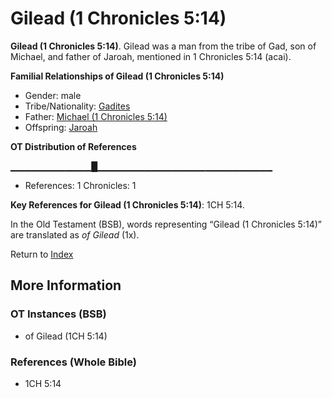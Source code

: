 # Gilead (1 Chronicles 5:14)
**Gilead (1 Chronicles 5:14)**. 
Gilead was a man from the tribe of Gad, son of Michael, and father of Jaroah, mentioned in 1 Chronicles 5:14 (acai). 




**Familial Relationships of Gilead (1 Chronicles 5:14)**


* Gender: male
* Tribe/Nationality: [Gadites](../../../groups/md/acai/Gad.md)
* Father: [Michael (1 Chronicles 5:14)](Michael.3.md)
* Offspring: [Jaroah](Jaroah.md)


**OT Distribution of References**

▁▁▁▁▁▁▁▁▁▁▁▁█▁▁▁▁▁▁▁▁▁▁▁▁▁▁▁▁▁▁▁▁▁▁▁▁▁▁
* References: 1 Chronicles: 1



**Key References for Gilead (1 Chronicles 5:14)**: 
1CH 5:14. 


In the Old Testament (BSB), words representing “Gilead (1 Chronicles 5:14)” are translated as 
*of Gilead* (1x). 




Return to [Index](00-Index.md)

## More Information

### OT Instances (BSB)

* of Gilead (1CH 5:14)



### References (Whole Bible)

* 1CH 5:14



